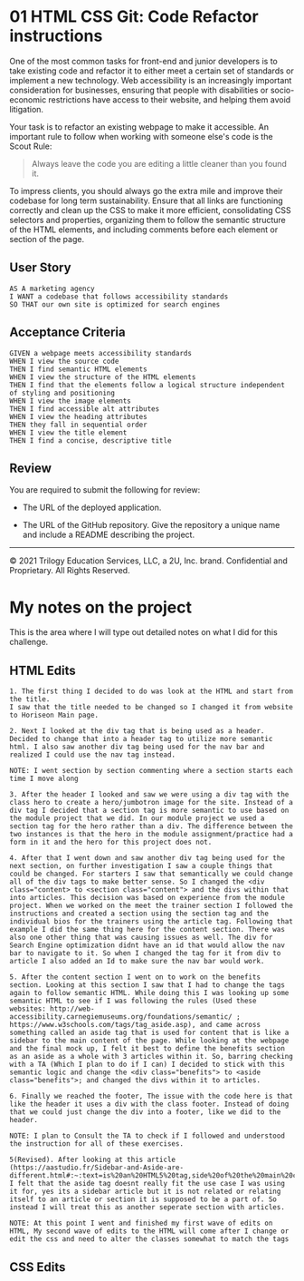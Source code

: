 # 01 HTML CSS Git: Code Refactor instructions

One of the most common tasks for front-end and junior developers is to take existing code and refactor it to either meet a certain set of standards or implement a new technology. Web accessibility is an increasingly important consideration for businesses, ensuring that people with disabilities or socio-economic restrictions have access to their website, and helping them avoid litigation.

Your task is to refactor an existing webpage to make it accessible. An important rule to follow when working with someone else's code is the Scout Rule:

> Always leave the code you are editing a little cleaner than you found it.

To impress clients, you should always go the extra mile and improve their codebase for long term sustainability. Ensure that all links are functioning correctly and clean up the CSS to make it more efficient, consolidating CSS selectors and properties, organizing them to follow the semantic structure of the HTML elements, and including comments before each element or section of the page.

## User Story

```
AS A marketing agency
I WANT a codebase that follows accessibility standards
SO THAT our own site is optimized for search engines
```

## Acceptance Criteria

```
GIVEN a webpage meets accessibility standards
WHEN I view the source code
THEN I find semantic HTML elements
WHEN I view the structure of the HTML elements
THEN I find that the elements follow a logical structure independent of styling and positioning
WHEN I view the image elements
THEN I find accessible alt attributes
WHEN I view the heading attributes
THEN they fall in sequential order
WHEN I view the title element
THEN I find a concise, descriptive title
```

## Review

You are required to submit the following for review:

* The URL of the deployed application.

* The URL of the GitHub repository. Give the repository a unique name and include a README describing the project.

- - -
© 2021 Trilogy Education Services, LLC, a 2U, Inc. brand. Confidential and Proprietary. All Rights Reserved.
# My notes on the project

This is the area where I will type out detailed notes on what I did for this
challenge.

## HTML Edits

```
1. The first thing I decided to do was look at the HTML and start from the title.
I saw that the title needed to be changed so I changed it from website to Horiseon Main page.

2. Next I looked at the div tag that is being used as a header. Decided to change that into a header tag to utilize more semantic html. I also saw another div tag being used for the nav bar and realized I could use the nav tag instead.

NOTE: I went section by section commenting where a section starts each time I move along

3. After the header I looked and saw we were using a div tag with the class hero to create a hero/jumbotron image for the site. Instead of a div tag I decided that a section tag is more semantic to use based on the module project that we did. In our module project we used a section tag for the hero rather than a div. The difference between the two instances is that the hero in the module assignment/practice had a form in it and the hero for this project does not. 

4. After that I went down and saw another div tag being used for the next section, on further investigation I saw a couple things that could be changed. For starters I saw that semantically we could change all of the div tags to make better sense. So I changed the <div class="content> to <section class="content"> and the divs within that into articles. This decision was based on experience from the module project. When we worked on the meet the trainer section I followed the instructions and created a section using the section tag and the individual bios for the trainers using the article tag. Following that example I did the same thing here for the content section. There was also one other thing that was causing issues as well. The div for Search Engine optimization didnt have an id that would allow the nav bar to navigate to it. So when I changed the tag for it from div to article I also added an Id to make sure the nav bar would work.

5. After the content section I went on to work on the benefits section. Looking at this section I saw that I had to change the tags again to follow semantic HTML. While doing this I was looking up some semantic HTML to see if I was following the rules (Used these websites: http://web-accessibility.carnegiemuseums.org/foundations/semantic/ ; https://www.w3schools.com/tags/tag_aside.asp), and came across something called an aside tag that is used for content that is like a sidebar to the main content of the page. While looking at the webpage and the final mock up, I felt it best to define the benefits section as an aside as a whole with 3 articles within it. So, barring checking with a TA (Which I plan to do if I can) I decided to stick with this semantic logic and change the <div class="benefits"> to <aside class="benefits">; and changed the divs within it to articles.

6. Finally we reached the footer, The issue with the code here is that like the header it uses a div with the class footer. Instead of doing that we could just change the div into a footer, like we did to the header.

NOTE: I plan to Consult the TA to check if I followed and understood the instruction for all of these exercises.

5(Revised). After looking at this article (https://aastudio.fr/Sidebar-and-Aside-are-different.html#:~:text=is%20an%20HTML5%20tag,side%20of%20the%20main%20content.) I felt that the aside tag doesnt really fit the use case I was using it for, yes its a sidebar article but it is not related or relating itself to an article or section it is supposed to be a part of. So instead I will treat this as another seperate section with articles.

NOTE: At this point I went and finished my first wave of edits on HTML, My second wave of edits to the HTML will come after I change or edit the css and need to alter the classes somewhat to match the tags

```

## CSS Edits
```

```
